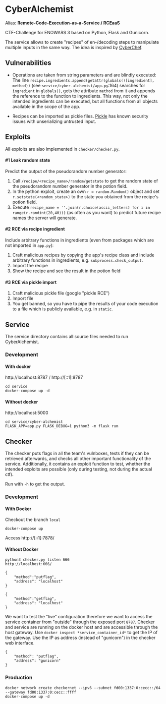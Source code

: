 # CyberAlchemist

Alias: **Remote-Code-Execution-as-a-Service / RCEaaS**

CTF-Challenge for ENOWARS 3 based on Python, Flask and Gunicorn.

The service allows to create "recipes" of en-/decoding steps to manipulate multiple inputs in the same way.
The idea is inspired by [CyberChef](https://gchq.github.io/CyberChef/).

## Vulnerabilities
- Operations are taken from string parameters and are blindly executed:
The line `recipe.ingredients.append(getattr(globals()[ingredient], method))` (see `service/cyber-alchemist/app.py`:164)
searches for `ingredient` in `globals()`, gets the attribute `method` from it and appends the reference to the function to ingredients.
This way, not only the intended ingredients can be executed, but all functions from all objects available in the scope of the app.

- Recipes can be imported as pickle files. [Pickle](https://docs.python.org/3/library/pickle.html) has known security issues with unserializing untrusted input.

## Exploits
All exploits are also implemented in `checker/checker.py`.

#### #1 Leak random state
Predict the output of the pseudorandom number generator:
1. Call `/recipe/<recipe_name>/random/getstate` to get the random state of the pseudorandom number generator in the potion field.
2. In the python exploit, create an own `r = random.Random()` object and set `r.setstate(<random_state>)` to the state you obtained from the recipe's potion field.
3. Execute `recipe_name = ''.join(r.choice(ascii_letters) for i in range(r.randint(20,40)))` (as often as you want) to predict future recipe names the server will generate.

#### #2 RCE via recipe ingredient
Include arbitrary functions in ingredients (even from packages which are not imported in `app.py`):
1. Craft malicious recipes by copying the app's recipe class and include arbitrary functions in ingredients, e.g. `subprocess.check_output`.
2. Import the recipe
3. Show the recipe and see the result in the potion field

####  #3 RCE via pickle import
1. Craft malicious pickle file (google "pickle RCE")
2. Import file
3. You get banned, so you have to pipe the results of your code execution to a file which is publicly available, e.g. in `static`. 

## Service
The service directory contains all source files needed to run CyberAlchemist.

### Development

#### With docker
http://localhost:8787 / http://[::1]:8787

    cd service
    docker-compose up -d

#### Without docker
http://localhost:5000

    cd service/cyber-alchemist
	FLASK_APP=app.py FLASK_DEBUG=1 python3 -m flask run
    
## Checker
The checker puts flags in all the team's vulnboxes, tests if they can be retrieved afterwards, and checks all other important functionality of the service.
Additionally, it contains an exploit function to test, whether the intended exploits are possible (only during testing, not during the actual ctf).

Run with `-h` to get the output.

### Development

#### With Docker

Checkout the branch `local`

    docker-compose up
   
Access http://[::1]:7878/

#### Without Docker
    
    python3 checker.py listen 666
    http://localhost:666/
    
    {
        "method":"putflag",
        "address": "localhost"
    }
    
    {
        "method":"getflag",
        "address": "localhost"
    }



We want to test the "live" configuration therefore we want to access the service container from "outside" through the exposed port `8787`. Checker and service are running on the docker host and are accessible through the host gateway. Use `docker inspect *service_container_id*` to get the IP of the gateway. Use the IP as address (instead of "gunicorn") in the checker web interface.

    {
        "method": "putflag",
        "address": "gunicorn"
    }

### Production

    docker network create checkernet --ipv6 --subnet fd00:1337:0:cecc::/64 --gateway fd00:1337:0:cecc::ffff
    docker-compose up -d